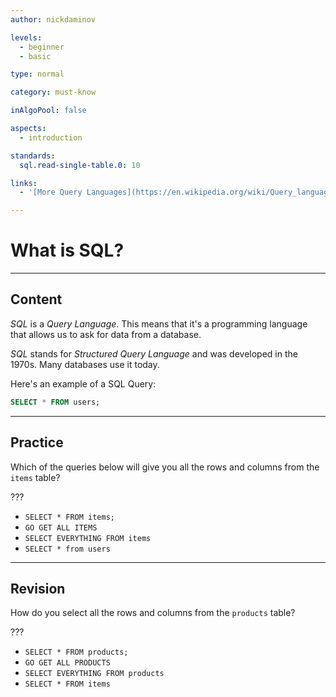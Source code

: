 ```yaml
---
author: nickdaminov

levels:
  - beginner
  - basic

type: normal

category: must-know

inAlgoPool: false

aspects:
  - introduction

standards:
  sql.read-single-table.0: 10

links:
  - '[More Query Languages](https://en.wikipedia.org/wiki/Query_language){website}'

---
```


# What is SQL?

---
## Content

*SQL* is a *Query Language*. This means that it's a programming language that allows us to ask for data from a database.

*SQL* stands for *Structured Query Language* and was developed in the 1970s. Many databases use it today.

Here's an example of a SQL Query:

```sql
SELECT * FROM users;
```

---
## Practice

Which of the queries below will give you all the rows and columns from the `items` table?

???


* `SELECT * FROM items;`
* `GO GET ALL ITEMS`
* `SELECT EVERYTHING FROM items`
* `SELECT * from users`

---
## Revision

How do you select all the rows and columns from the `products` table?

???


* `SELECT * FROM products;`
* `GO GET ALL PRODUCTS`
* `SELECT EVERYTHING FROM products`
* `SELECT * FROM items`
